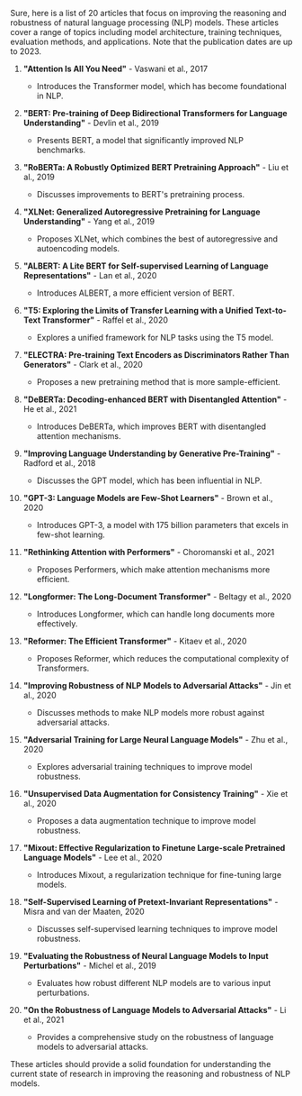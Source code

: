 Sure, here is a list of 20 articles that focus on improving the reasoning and robustness of natural language processing (NLP) models. These articles cover a range of topics including model architecture, training techniques, evaluation methods, and applications. Note that the publication dates are up to 2023.

1. **"Attention Is All You Need"** - Vaswani et al., 2017
   - Introduces the Transformer model, which has become foundational in NLP.

2. **"BERT: Pre-training of Deep Bidirectional Transformers for Language Understanding"** - Devlin et al., 2019
   - Presents BERT, a model that significantly improved NLP benchmarks.

3. **"RoBERTa: A Robustly Optimized BERT Pretraining Approach"** - Liu et al., 2019
   - Discusses improvements to BERT's pretraining process.

4. **"XLNet: Generalized Autoregressive Pretraining for Language Understanding"** - Yang et al., 2019
   - Proposes XLNet, which combines the best of autoregressive and autoencoding models.

5. **"ALBERT: A Lite BERT for Self-supervised Learning of Language Representations"** - Lan et al., 2020
   - Introduces ALBERT, a more efficient version of BERT.

6. **"T5: Exploring the Limits of Transfer Learning with a Unified Text-to-Text Transformer"** - Raffel et al., 2020
   - Explores a unified framework for NLP tasks using the T5 model.

7. **"ELECTRA: Pre-training Text Encoders as Discriminators Rather Than Generators"** - Clark et al., 2020
   - Proposes a new pretraining method that is more sample-efficient.

8. **"DeBERTa: Decoding-enhanced BERT with Disentangled Attention"** - He et al., 2021
   - Introduces DeBERTa, which improves BERT with disentangled attention mechanisms.

9. **"Improving Language Understanding by Generative Pre-Training"** - Radford et al., 2018
   - Discusses the GPT model, which has been influential in NLP.

10. **"GPT-3: Language Models are Few-Shot Learners"** - Brown et al., 2020
    - Introduces GPT-3, a model with 175 billion parameters that excels in few-shot learning.

11. **"Rethinking Attention with Performers"** - Choromanski et al., 2021
    - Proposes Performers, which make attention mechanisms more efficient.

12. **"Longformer: The Long-Document Transformer"** - Beltagy et al., 2020
    - Introduces Longformer, which can handle long documents more effectively.

13. **"Reformer: The Efficient Transformer"** - Kitaev et al., 2020
    - Proposes Reformer, which reduces the computational complexity of Transformers.

14. **"Improving Robustness of NLP Models to Adversarial Attacks"** - Jin et al., 2020
    - Discusses methods to make NLP models more robust against adversarial attacks.

15. **"Adversarial Training for Large Neural Language Models"** - Zhu et al., 2020
    - Explores adversarial training techniques to improve model robustness.

16. **"Unsupervised Data Augmentation for Consistency Training"** - Xie et al., 2020
    - Proposes a data augmentation technique to improve model robustness.

17. **"Mixout: Effective Regularization to Finetune Large-scale Pretrained Language Models"** - Lee et al., 2020
    - Introduces Mixout, a regularization technique for fine-tuning large models.

18. **"Self-Supervised Learning of Pretext-Invariant Representations"** - Misra and van der Maaten, 2020
    - Discusses self-supervised learning techniques to improve model robustness.

19. **"Evaluating the Robustness of Neural Language Models to Input Perturbations"** - Michel et al., 2019
    - Evaluates how robust different NLP models are to various input perturbations.

20. **"On the Robustness of Language Models to Adversarial Attacks"** - Li et al., 2021
    - Provides a comprehensive study on the robustness of language models to adversarial attacks.

These articles should provide a solid foundation for understanding the current state of research in improving the reasoning and robustness of NLP models.
